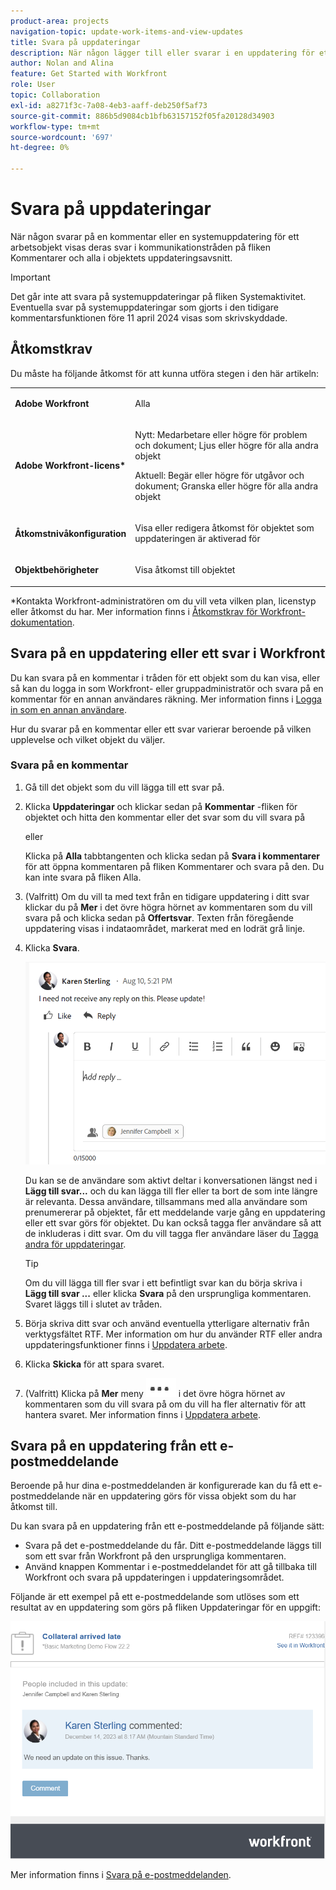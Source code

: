 ```yaml
---
product-area: projects
navigation-topic: update-work-items-and-view-updates
title: Svara på uppdateringar
description: När någon lägger till eller svarar i en uppdatering för ett arbetsobjekt visas deras svar i kommunikationstråden i avsnittet Uppdateringar för objektet. Du kan lägga till ett svar på en uppdatering eller gilla det om du har åtkomst till objektet via Visa.
author: Nolan and Alina
feature: Get Started with Workfront
role: User
topic: Collaboration
exl-id: a8271f3c-7a08-4eb3-aaff-deb250f5af73
source-git-commit: 886b5d9084cb1bfb63157152f05fa20128d34903
workflow-type: tm+mt
source-wordcount: '697'
ht-degree: 0%

---
```


# Svara på uppdateringar

<!-- Audited: April 2024-->

<!--
>[!IMPORTANT]
>
>We are currently redesigning the commenting experience in Adobe Workfront.
>
>Depending on what objects you access the commenting experience for, you might see the following functionality for the Updates section:
>* The new experience
>* The legacy experience
>* The new and the legacy experience
>
>For more information about the new commenting experience and its availability, see [New commenting experience](../../product-announcements/betas/new-commenting-experience-beta/unified-commenting-experience.md). 
>
><Span class="preview"> The legacy commenting experience has been removed from projects, tasks, issues, and documents in the Preview environment. </span>
>
>The new commenting experience is available only for the Updates section of Workfront objects, and it is not available when you access updates from the following areas:
>
> * Home
> * Summary panel in lists
> * Summary panel in timesheets 
> * Summary panel in the Workload Balancer
>
><span class="preview">The new commenting experience is available in the Summary panel in lists, timesheets, and the Workload Balancer in the Preview environment and in the Production environment for customers who have opted for the fast release process. </span> 
-->

När någon svarar på en kommentar eller en systemuppdatering för ett arbetsobjekt visas deras svar i kommunikationstråden på fliken Kommentarer och alla i objektets uppdateringsavsnitt.

>[!IMPORTANT]
>
>Det går inte att svara på systemuppdateringar på fliken Systemaktivitet. Eventuella svar på systemuppdateringar som gjorts i den tidigare kommentarsfunktionen före 11 april 2024 visas som skrivskyddade.

<!--adjust the sentence before the second IMPORTANT and remove this important note when we remove legacy from the system-->

## Åtkomstkrav

Du måste ha följande åtkomst för att kunna utföra stegen i den här artikeln:

<table style="table-layout:auto"> 
 <col> 
 <col> 
 <tbody> 
  <tr> 
   <td role="rowheader"><strong>Adobe Workfront</strong></td> 
   <td> <p>Alla</p> </td> 
  </tr> 
  <tr> 
   <td role="rowheader"><strong>Adobe Workfront-licens*</strong></td> 
   <td> <p>Nytt: Medarbetare eller högre för problem och dokument; Ljus eller högre för alla andra objekt</p> 
   <p>Aktuell: Begär eller högre för utgåvor och dokument; Granska eller högre för alla andra objekt</p> </td> 
  </tr> 
  <tr> 
   <td role="rowheader"><strong>Åtkomstnivåkonfiguration</strong></td> 
   <td> <p>Visa eller redigera åtkomst för objektet som uppdateringen är aktiverad för</p> </td> 
  </tr> 
  <tr> 
   <td role="rowheader"><strong>Objektbehörigheter</strong></td> 
   <td> <p>Visa åtkomst till objektet</p> </td> 
  </tr> 
 </tbody> 
</table>

*Kontakta Workfront-administratören om du vill veta vilken plan, licenstyp eller åtkomst du har. Mer information finns i [Åtkomstkrav för Workfront-dokumentation](/help/quicksilver/administration-and-setup/add-users/access-levels-and-object-permissions/access-level-requirements-in-documentation.md).

## Svara på en uppdatering eller ett svar i Workfront

Du kan svara på en kommentar i tråden för ett objekt som du kan visa, eller så kan du logga in som Workfront- eller gruppadministratör och svara på en kommentar för en annan användares räkning. Mer information finns i [Logga in som en annan användare](../../administration-and-setup/add-users/create-and-manage-users/log-in-as-another-user.md).

Hur du svarar på en kommentar eller ett svar varierar beroende på vilken upplevelse och vilket objekt du väljer.

### Svara på en kommentar

1. Gå till det objekt som du vill lägga till ett svar på.
1. Klicka **Uppdateringar** och klickar sedan på **Kommentar** -fliken för objektet och hitta den kommentar eller det svar som du vill svara på

   eller

   Klicka på **Alla** tabbtangenten och klicka sedan på **Svara i kommentarer** för att öppna kommentaren på fliken Kommentarer och svara på den. Du kan inte svara på fliken Alla.

1. (Valfritt) Om du vill ta med text från en tidigare uppdatering i ditt svar klickar du på **Mer** i det övre högra hörnet av kommentaren som du vill svara på och klicka sedan på **Offertsvar**. Texten från föregående uppdatering visas i indataområdet, markerat med en lodrät grå linje.
1. Klicka **Svara**.

   ![](assets/reply-to-update-empty-box.png)

   Du kan se de användare som aktivt deltar i konversationen längst ned i **Lägg till svar...** och du kan lägga till fler eller ta bort de som inte längre är relevanta. Dessa användare, tillsammans med alla användare som prenumererar på objektet, får ett meddelande varje gång en uppdatering eller ett svar görs för objektet. Du kan också tagga fler användare så att de inkluderas i ditt svar.  Om du vill tagga fler användare läser du [Tagga andra för uppdateringar](../../workfront-basics/updating-work-items-and-viewing-updates/tag-others-on-updates.md).

   >[!TIP]
   >
   >   Om du vill lägga till fler svar i ett befintligt svar kan du börja skriva i **Lägg till svar ...** eller klicka **Svara** på den ursprungliga kommentaren. Svaret läggs till i slutet av tråden.

1. Börja skriva ditt svar och använd eventuella ytterligare alternativ från verktygsfältet RTF. Mer information om hur du använder RTF eller andra uppdateringsfunktioner finns i [Uppdatera arbete](../updating-work-items-and-viewing-updates/update-work.md).

1. Klicka **Skicka** för att spara svaret.

1. (Valfritt) Klicka på **Mer** meny ![](assets/more-menu.png) i det övre högra hörnet av kommentaren som du vill svara på om du vill ha fler alternativ för att hantera svaret. Mer information finns i [Uppdatera arbete](../updating-work-items-and-viewing-updates/update-work.md).

<!--
### Reply to an update or reply in the legacy Updates section

1. Go to the object to which you want to add a reply.
1. On the **Updates** tab for the object, find the update or reply to which you want to reply.

1. (Optional) To view an image in the existing update do one of the following:

   * Click the **Preview** icon ![](assets/previewimageicon-31x31.png) on the image thumbnail to open the full-size image in a new browser tab.
   * Click the **Download** icon ![](assets/downloadimageicon.png) on the image thumbnail to download the image.

1. Click **Reply** on the update, then type a reply in the box that appears.

   You can see the users who are actively engaged in the conversation or tagged in each reply at the top of that update thread. These users, along with any users subscribed to the object, receive a notification whenever an update or reply is made on the object. You can also tag more users to include them in your reply.  To tag more users, see [Tag others on updates](../../workfront-basics/updating-work-items-and-viewing-updates/tag-others-on-updates.md).

   ![](assets/tagging-transparency-350x192.png)
   
1. (Optional) To include text from a previous update in your reply, click the **More** menu next to the update or reply you want to quote, then click **Quote Reply**. Text from the previous update appears in the input area, marked with a vertical gray line.
1. (Optional) Use formatting, emojis, include links, or images as explained in the section "Use Rich Text in a Workfront update" in the article [Update work](../../workfront-basics/updating-work-items-and-viewing-updates/update-work.md).
1. Click **Reply** to save the reply.

-->

## Svara på en uppdatering från ett e-postmeddelande

Beroende på hur dina e-postmeddelanden är konfigurerade kan du få ett e-postmeddelande när en uppdatering görs för vissa objekt som du har åtkomst till.

Du kan svara på en uppdatering från ett e-postmeddelande på följande sätt:

* Svara på det e-postmeddelande du får. Ditt e-postmeddelande läggs till som ett svar från Workfront på den ursprungliga kommentaren.
* Använd knappen Kommentar i e-postmeddelandet för att gå tillbaka till Workfront och svara på uppdateringen i uppdateringsområdet.

Följande är ett exempel på ett e-postmeddelande som utlöses som ett resultat av en uppdatering som görs på fliken Uppdateringar för en uppgift:

![email.png](assets/email-350x202.png)

Mer information finns i [Svara på e-postmeddelanden](../updating-work-items-and-viewing-updates/reply-to-email-notifications.md).






